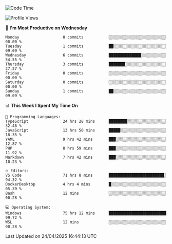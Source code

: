 <!--START_SECTION:waka-->
![Code Time](http://img.shields.io/badge/Code%20Time-4%2C742%20hrs%2013%20mins-blue)

![Profile Views](http://img.shields.io/badge/Profile%20Views-0-blue)

📅 **I'm Most Productive on Wednesday** 

```text
Monday                   0 commits           ░░░░░░░░░░░░░░░░░░░░░░░░░   00.00 % 
Tuesday                  1 commits           ██░░░░░░░░░░░░░░░░░░░░░░░   09.09 % 
Wednesday                6 commits           ██████████████░░░░░░░░░░░   54.55 % 
Thursday                 3 commits           ███████░░░░░░░░░░░░░░░░░░   27.27 % 
Friday                   0 commits           ░░░░░░░░░░░░░░░░░░░░░░░░░   00.00 % 
Saturday                 0 commits           ░░░░░░░░░░░░░░░░░░░░░░░░░   00.00 % 
Sunday                   1 commits           ██░░░░░░░░░░░░░░░░░░░░░░░   09.09 % 
```


📊 **This Week I Spent My Time On** 

```text
💬 Programming Languages: 
TypeScript               24 hrs 28 mins      ████████░░░░░░░░░░░░░░░░░   32.46 % 
JavaScript               13 hrs 50 mins      █████░░░░░░░░░░░░░░░░░░░░   18.35 % 
YAML                     9 hrs 42 mins       ███░░░░░░░░░░░░░░░░░░░░░░   12.87 % 
PHP                      8 hrs 59 mins       ███░░░░░░░░░░░░░░░░░░░░░░   11.92 % 
Markdown                 7 hrs 42 mins       ███░░░░░░░░░░░░░░░░░░░░░░   10.23 % 

🔥 Editors: 
VS Code                  71 hrs 8 mins       ████████████████████████░   94.32 % 
DockerDesktop            4 hrs 4 mins        █░░░░░░░░░░░░░░░░░░░░░░░░   05.39 % 
Bash                     12 mins             ░░░░░░░░░░░░░░░░░░░░░░░░░   00.28 % 

💻 Operating System: 
Windows                  75 hrs 12 mins      █████████████████████████   99.72 % 
WSL                      12 mins             ░░░░░░░░░░░░░░░░░░░░░░░░░   00.28 % 
```


 Last Updated on 24/04/2025 16:44:13 UTC
<!--END_SECTION:waka-->
